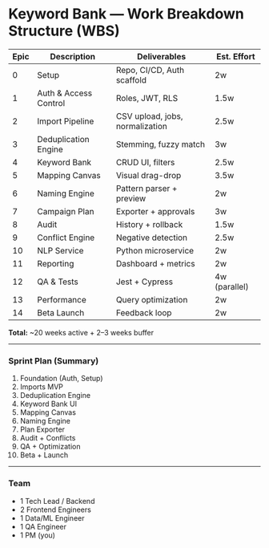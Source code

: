# Keyword Bank — Work Breakdown Structure (WBS)

| Epic | Description | Deliverables | Est. Effort |
|-------|--------------|--------------|--------------|
| 0 | Setup | Repo, CI/CD, Auth scaffold | 2w |
| 1 | Auth & Access Control | Roles, JWT, RLS | 1.5w |
| 2 | Import Pipeline | CSV upload, jobs, normalization | 2.5w |
| 3 | Deduplication Engine | Stemming, fuzzy match | 3w |
| 4 | Keyword Bank | CRUD UI, filters | 2.5w |
| 5 | Mapping Canvas | Visual drag-drop | 3.5w |
| 6 | Naming Engine | Pattern parser + preview | 2w |
| 7 | Campaign Plan | Exporter + approvals | 3w |
| 8 | Audit | History + rollback | 1.5w |
| 9 | Conflict Engine | Negative detection | 2.5w |
| 10 | NLP Service | Python microservice | 2w |
| 11 | Reporting | Dashboard + metrics | 2w |
| 12 | QA & Tests | Jest + Cypress | 4w (parallel) |
| 13 | Performance | Query optimization | 2w |
| 14 | Beta Launch | Feedback loop | 2w |

**Total:** ~20 weeks active + 2–3 weeks buffer

---

### Sprint Plan (Summary)
1. Foundation (Auth, Setup)
2. Imports MVP
3. Deduplication Engine
4. Keyword Bank UI
5. Mapping Canvas
6. Naming Engine
7. Plan Exporter
8. Audit + Conflicts
9. QA + Optimization
10. Beta + Launch

---

### Team
- 1 Tech Lead / Backend  
- 2 Frontend Engineers  
- 1 Data/ML Engineer  
- 1 QA Engineer  
- 1 PM (you)
